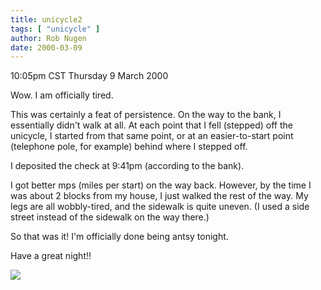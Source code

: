 ```yaml
---
title: unicycle2
tags: [ "unicycle" ]
author: Rob Nugen
date: 2000-03-09
---
```


<title></title>
<p class=date>10:05pm CST Thursday 9 March 2000</p>

<p>Wow.  I am officially tired.

<p>This was certainly a feat of persistence.  On the way to the bank,
I essentially didn't walk at all.  At each point that I fell (stepped)
off the unicycle, I started from that same point, or at an
easier-to-start point (telephone pole, for example) behind where I
stepped off.

<p>I deposited the check at 9:41pm (according to the bank).

<p>I got better mps (miles per start) on the way back.  However, by
the time I was about 2 blocks from my house, I just walked the rest of
the way.  My legs are all wobbly-tired, and the sidewalk is quite
uneven.  (I used a side street instead of the sidewalk on the way
there.)

<p>So that was it!  I'm officially done being antsy tonight.  

<p>Have a great night!!

<p><img src='/images/rob/wL-ROB.gif'>

